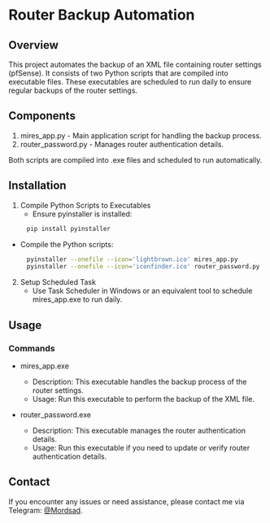 # Router Backup Automation

## Overview

This project automates the backup of an XML file containing router settings (pfSense). It consists of two Python scripts that are compiled into executable files. These executables are scheduled to run daily to ensure regular backups of the router settings.

## Components

1. mires_app.py - Main application script for handling the backup process.
2. router_password.py - Manages router authentication details.

Both scripts are compiled into .exe files and scheduled to run automatically.

## Installation

1. Compile Python Scripts to Executables
   - Ensure pyinstaller is installed:

```bash
     pip install pyinstaller
```
     
   - Compile the Python scripts:
    
```bash
     pyinstaller --onefile --icon='lightbrown.ico' mires_app.py
     pyinstaller --onefile --icon='iconfinder.ico' router_password.py
``` 
2. Setup Scheduled Task
   - Use Task Scheduler in Windows or an equivalent tool to schedule mires_app.exe to run daily.

## Usage

### Commands

- mires_app.exe
  - Description: This executable handles the backup process of the router settings.
  - Usage: Run this executable to perform the backup of the XML file.

- router_password.exe
  - Description: This executable manages the router authentication details.
  - Usage: Run this executable if you need to update or verify router authentication details.

## Contact

If you encounter any issues or need assistance, please contact me via Telegram: [@Mordsad](https://t.me/mordsad).
